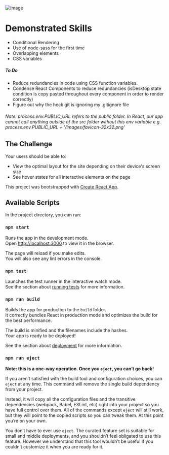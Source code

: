 ![image](https://user-images.githubusercontent.com/16945557/119726911-aa0b0c80-be3f-11eb-86a8-32ba61591078.png)

# Demonstrated Skills
- Conditional Rendering
- Use of node-sass for the first time
- Overlapping elements
- CSS variables

##### To Do
- Reduce redundancies in code using CSS function variables. 
- Condense React Components to reduce redundancies (isDesktop state condition is copy pasted throughout every component in order to render correctly)
- Figure out why the heck git is ignoring my .gitignore file

###### Note: process.env.PUBLIC_URL refers to the public folder. In React, our app cannot call anything outside of the src folder without this env variable e.g. process.env.PUBLIC_URL + '/images/favicon-32x32.png'

## The Challenge

Your users should be able to:

- View the optimal layout for the site depending on their device's screen size
- See hover states for all interactive elements on the page

This project was bootstrapped with [Create React App](https://github.com/facebook/create-react-app).

## Available Scripts

In the project directory, you can run:

### `npm start`

Runs the app in the development mode.<br />
Open [http://localhost:3000](http://localhost:3000) to view it in the browser.

The page will reload if you make edits.<br />
You will also see any lint errors in the console.

### `npm test`

Launches the test runner in the interactive watch mode.<br />
See the section about [running tests](https://facebook.github.io/create-react-app/docs/running-tests) for more information.

### `npm run build`

Builds the app for production to the `build` folder.<br />
It correctly bundles React in production mode and optimizes the build for the best performance.

The build is minified and the filenames include the hashes.<br />
Your app is ready to be deployed!

See the section about [deployment](https://facebook.github.io/create-react-app/docs/deployment) for more information.

### `npm run eject`

**Note: this is a one-way operation. Once you `eject`, you can’t go back!**

If you aren’t satisfied with the build tool and configuration choices, you can `eject` at any time. This command will remove the single build dependency from your project.

Instead, it will copy all the configuration files and the transitive dependencies (webpack, Babel, ESLint, etc) right into your project so you have full control over them. All of the commands except `eject` will still work, but they will point to the copied scripts so you can tweak them. At this point you’re on your own.

You don’t have to ever use `eject`. The curated feature set is suitable for small and middle deployments, and you shouldn’t feel obligated to use this feature. However we understand that this tool wouldn’t be useful if you couldn’t customize it when you are ready for it.
